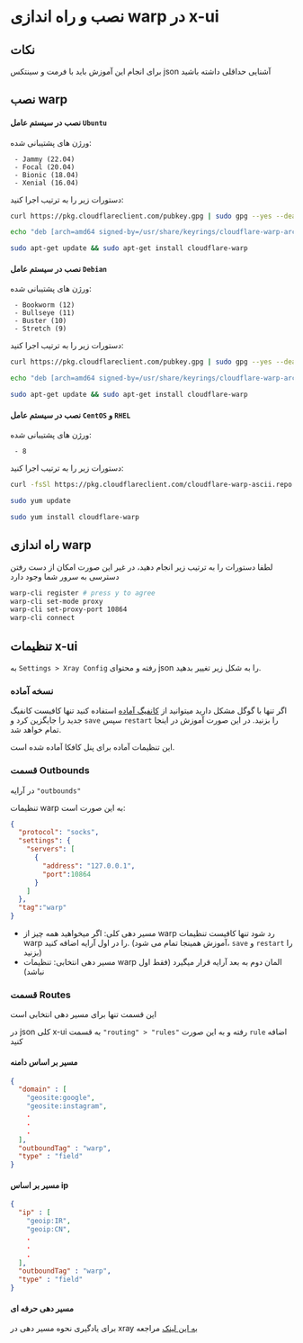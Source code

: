 # نصب و راه اندازی warp در x-ui

## نکات

برای انجام این آموزش باید با فرمت و سینتکس json آشنایی حداقلی داشته باشید

## نصب warp

#### نصب در سیستم عامل `Ubuntu`

ورژن های پشتیبانی شده:

```text
 - Jammy (22.04)
 - Focal (20.04)
 - Bionic (18.04)
 - Xenial (16.04)
```

دستورات زیر را به ترتیب اجرا کنید:

```bash
curl https://pkg.cloudflareclient.com/pubkey.gpg | sudo gpg --yes --dearmor --output /usr/share/keyrings/cloudflare-warp-archive-keyring.gpg
```

```bash
echo "deb [arch=amd64 signed-by=/usr/share/keyrings/cloudflare-warp-archive-keyring.gpg] https://pkg.cloudflareclient.com/ $(lsb_release -cs) main" | sudo tee /etc/apt/sources.list.d/cloudflare-client.list
```

```bash
sudo apt-get update && sudo apt-get install cloudflare-warp
```

#### نصب در سیستم عامل `Debian`

ورژن های پشتیبانی شده:

```text
 - Bookworm (12)
 - Bullseye (11)
 - Buster (10)
 - Stretch (9)
```

دستورات زیر را به ترتیب اجرا کنید:

```bash
curl https://pkg.cloudflareclient.com/pubkey.gpg | sudo gpg --yes --dearmor --output /usr/share/keyrings/cloudflare-warp-archive-keyring.gpg
```

```bash
echo "deb [arch=amd64 signed-by=/usr/share/keyrings/cloudflare-warp-archive-keyring.gpg] https://pkg.cloudflareclient.com/ $(lsb_release -cs) main" | sudo tee /etc/apt/sources.list.d/cloudflare-client.list
```

```bash
sudo apt-get update && sudo apt-get install cloudflare-warp
```

#### نصب در سیستم عامل `CentOS` و `RHEL`

ورژن های پشتیبانی شده:

```text
 - 8
```

دستورات زیر را به ترتیب اجرا کنید:

```bash
curl -fsSl https://pkg.cloudflareclient.com/cloudflare-warp-ascii.repo | sudo tee /etc/yum.repos.d/cloudflare-warp.repo
```

```bash
sudo yum update
```

```bash
sudo yum install cloudflare-warp
```

## راه اندازی warp

لطفا دستورات را به ترتیب زیر انجام دهید، در غیر این صورت امکان از دست رفتن دسترسی به سرور شما وجود دارد

```bash
warp-cli register # press y to agree
warp-cli set-mode proxy
warp-cli set-proxy-port 10864
warp-cli connect
```

## تنظیمات x-ui

به `Settings > Xray Config` رفته و محتوای json را به شکل زیر تغییر بدهید.

### نسخه آماده

اگر تنها با گوگل مشکل دارید میتوانید از [کانفیگ آماده](config_kafka_warp_block-ir.json) استفاده کنید تنها کافیست کانفیگ جدید را جایگزین کرد و `save` سپس `restart` را بزنید. در این صورت آموزش در اینجا تمام خواهد شد.

این تنظیمات آماده برای پنل کافکا آماده شده است.

### قسمت Outbounds

در آرایه `"outbounds"`

تنظیمات warp به این صورت است:

```json
{
  "protocol": "socks",
  "settings": {
    "servers": [
      { 
        "address": "127.0.0.1",
        "port":10864
      }
    ]
  },
  "tag":"warp"
}
```

+ مسیر دهی کلی: اگر میخواهید همه چیز از warp رد شود تنها کافیست تنظیمات warp را در اول آرایه اضافه کنید. (آموزش همینجا تمام می شود، `save` و `restart` را بزنید)
+ مسیر دهی انتخابی: تنظیمات warp المان دوم به بعد آرایه قرار میگیرد (فقط اول نباشد)

### قسمت Routes

این قسمت تنها برای مسیر دهی انتخابی است

در json کلی x-ui به قسمت `"routing" > "rules"` رفته و به این صورت `rule` اضافه کنید

#### مسیر بر اساس دامنه

```json
{
  "domain" : [
    "geosite:google",
    "geosite:instagram",
    .
    .
    .
  ],
  "outboundTag" : "warp",
  "type" : "field"
}
```

#### مسیر بر اساس ip

```json
{
  "ip" : [
    "geoip:IR",
    "geoip:CN",
    .
    .
    .
  ],
  "outboundTag" : "warp",
  "type" : "field"
}
```

#### مسیر دهی حرفه ای

برای یادگیری نحوه مسیر دهی در xray [به این لینک](https://xtls.github.io/config/routing.html) مراجعه
